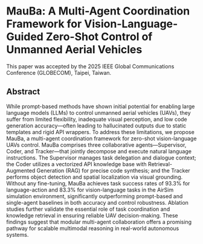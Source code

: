 # MauBa: A Multi-Agent Coordination Framework for Vision-Language-Guided Zero-Shot Control of Unmanned Aerial Vehicles

This paper was accepted by the 2025 IEEE Global Communications Conference (GLOBECOM), Taipei, Taiwan.

## Abstract
While prompt-based methods have shown initial
potential for enabling large language models (LLMs) to control
unmanned aerial vehicles (UAVs), they suffer from limited
flexibility, inadequate visual perception, and low code generation accuracy—often leading to hallucinated outputs due to
static templates and rigid API wrappers. To address these
limitations, we propose MauBa, a multi-agent coordination
framework for zero-shot vision-language UAVs control. MauBa
comprises three collaborative agents—Supervisor, Coder, and
Tracker—that jointly decompose and execute natural language
instructions. The Supervisor manages task delegation and dialogue context; the Coder utilizes a vectorized API knowledge
base with Retrieval-Augmented Generation (RAG) for precise
code synthesis; and the Tracker performs object detection and
spatial localization via visual grounding. Without any fine-tuning,
MauBa achieves task success rates of 93.3% for language-action
and 83.3% for vision-language tasks in the AirSim simulation environment, significantly outperforming prompt-based and 
single-agent baselines in both accuracy and control robustness. Ablation
studies further validate the essential role of task coordination and
knowledge retrieval in ensuring reliable UAV decision-making.
These findings suggest that modular multi-agent collaboration
offers a promising pathway for scalable multimodal reasoning
in real-world autonomous systems.
